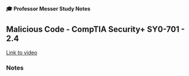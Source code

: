 #### 🎓 Professor Messer Study Notes

## Malicious Code - CompTIA Security+ SY0-701 - 2.4

[Link to video]()

### Notes